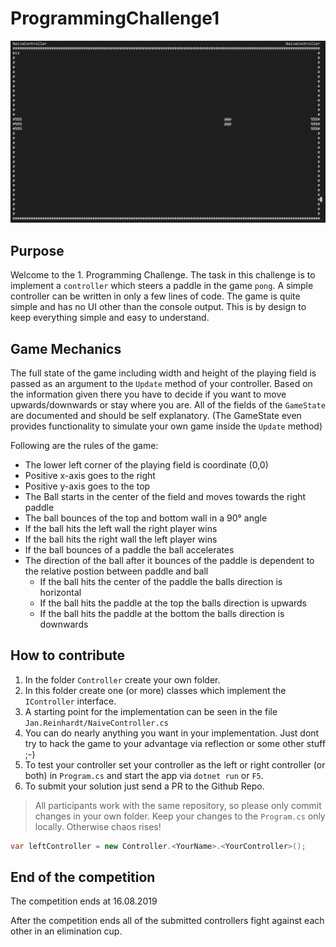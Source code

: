 # ProgrammingChallenge1

![Game of Pong](./docs/Game.png)

## Purpose

Welcome to the 1. Programming Challenge.
The task in this challenge is to implement a `controller` which steers a paddle in the game `pong`.
A simple controller can be written in only a few lines of code.
The game is quite simple and has no UI other than the console output.
This is by design to keep everything simple and easy to understand.

## Game Mechanics

The full state of the game including width and height of the playing field
is passed as an argument to the `Update` method of your controller.
Based on the information given there you have to decide if you want to move upwards/downwards or stay where you are.
All of the fields of the `GameState` are documented and should be self explanatory.
(The GameState even provides functionality to simulate your own game inside the `Update` method)

Following are the rules of the game:

* The lower left corner of the playing field is coordinate (0,0)
* Positive x-axis goes to the right
* Positive y-axis goes to the top
* The Ball starts in the center of the field and moves towards the right paddle
* The ball bounces of the top and bottom wall in a 90° angle
* If the ball hits the left wall the right player wins
* If the ball hits the right wall the left player wins
* If the ball bounces of a paddle the ball accelerates
* The direction of the ball after it bounces of the paddle is dependent to the relative postion between paddle and ball
  * If the ball hits the center of the paddle the balls direction is horizontal
  * If the ball hits the paddle at the top the balls direction is upwards
  * If the ball hits the paddle at the bottom the balls direction is downwards

## How to contribute

1. In the folder `Controller` create your own folder.
1. In this folder create one (or more) classes which implement the `IController` interface.
1. A starting point for the implementation can be seen in the file `Jan.Reinhardt/NaiveController.cs`
1. You can do nearly anything you want in your implementation.
   Just dont try to hack the game to your advantage via reflection or some other stuff ;-)
1. To test your controller set your controller as the left or
   right controller (or both) in `Program.cs` and start the app via `dotnet run` or `F5`.
1. To submit your solution just send a PR to the Github Repo.

> All participants work with the same repository, so please only commit changes in your own folder. Keep your changes to the `Program.cs` only locally. Otherwise chaos rises!

```csharp
var leftController = new Controller.<YourName>.<YourController>();
```

## End of the competition

The competition ends at 16.08.2019

After the competition ends all of the submitted controllers fight against each other in an elimination cup.
